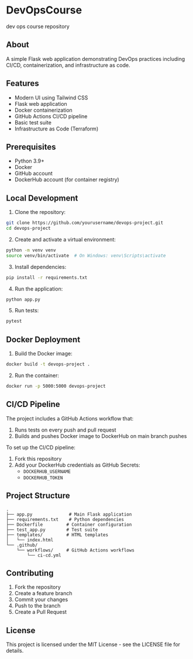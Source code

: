 # DevOpsCourse

dev ops course repository

## About

A simple Flask web application demonstrating DevOps practices including CI/CD, containerization, and infrastructure as code.

## Features

- Modern UI using Tailwind CSS
- Flask web application
- Docker containerization
- GitHub Actions CI/CD pipeline
- Basic test suite
- Infrastructure as Code (Terraform)

## Prerequisites

- Python 3.9+
- Docker
- GitHub account
- DockerHub account (for container registry)

## Local Development

1. Clone the repository:
```bash
git clone https://github.com/yourusername/devops-project.git
cd devops-project
```

2. Create and activate a virtual environment:
```bash
python -m venv venv
source venv/bin/activate  # On Windows: venv\Scripts\activate
```

3. Install dependencies:
```bash
pip install -r requirements.txt
```

4. Run the application:
```bash
python app.py
```

5. Run tests:
```bash
pytest
```

## Docker Deployment

1. Build the Docker image:
```bash
docker build -t devops-project .
```

2. Run the container:
```bash
docker run -p 5000:5000 devops-project
```

## CI/CD Pipeline

The project includes a GitHub Actions workflow that:
1. Runs tests on every push and pull request
2. Builds and pushes Docker image to DockerHub on main branch pushes

To set up the CI/CD pipeline:
1. Fork this repository
2. Add your DockerHub credentials as GitHub Secrets:
   - `DOCKERHUB_USERNAME`
   - `DOCKERHUB_TOKEN`

## Project Structure

```
.
├── app.py              # Main Flask application
├── requirements.txt    # Python dependencies
├── Dockerfile         # Container configuration
├── test_app.py        # Test suite
├── templates/         # HTML templates
│   └── index.html
└── .github/
    └── workflows/     # GitHub Actions workflows
        └── ci-cd.yml
```

## Contributing

1. Fork the repository
2. Create a feature branch
3. Commit your changes
4. Push to the branch
5. Create a Pull Request

## License

This project is licensed under the MIT License - see the LICENSE file for details.
